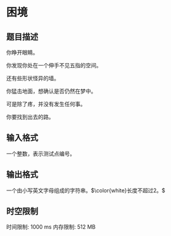 # 困境

## 题目描述

你睁开眼睛。

你发现你处在一个伸手不见五指的空间。

还有些形状怪异的墙。

你猛击地面，想确认是否仍然在梦中。

可是除了疼，并没有发生任何事。

你要找到出去的路。

## 输入格式

一个整数，表示测试点编号。

## 输出格式

一个由小写英文字母组成的字符串。$\color{white}长度不超过2。$

## 时空限制

时间限制: 1000 ms
内存限制: 512 MB

